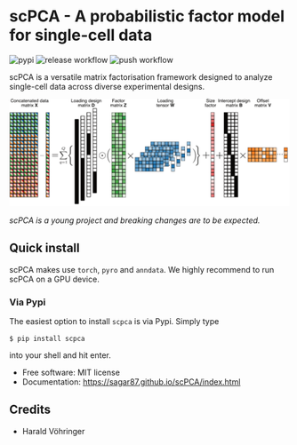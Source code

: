 
# scPCA - A probabilistic factor model for single-cell data

![pypi](https://img.shields.io/pypi/v/scpca.svg)
![release workflow](https://github.com/sagar87/scPCA/actions/workflows/release.yaml/badge.svg)
![push workflow](https://github.com/sagar87/scPCA/actions/workflows/branch.yaml/badge.svg)

scPCA is a versatile matrix factorisation framework designed to analyze single-cell data across diverse experimental designs.

![scPCA schematic](https://github.com/sagar87/scPCA/blob/main/docs/scpca_schematic.png?raw=true)

*scPCA is a young project and breaking changes are to be expected.*

## Quick install

scPCA makes use `torch`, `pyro` and `anndata`. We highly recommend to run scPCA on a GPU device.

### Via Pypi

The easiest option to install `scpca` is via Pypi. Simply type

```
$ pip install scpca
```


into your shell and hit enter.

* Free software: MIT license
* Documentation: https://sagar87.github.io/scPCA/index.html

## Credits

* Harald Vöhringer
